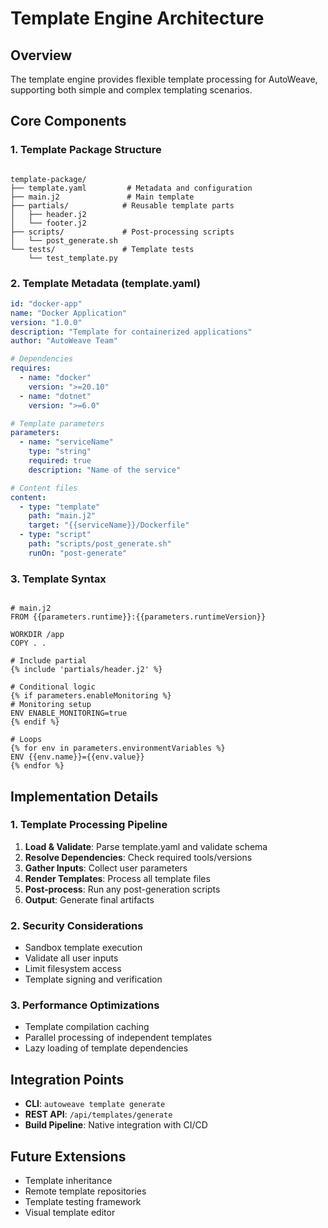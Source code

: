 # Template Engine Architecture

## Overview

The template engine provides flexible template processing for AutoWeave, supporting both simple and
complex templating scenarios.

## Core Components

### 1. Template Package Structure

```text

template-package/
├── template.yaml         # Metadata and configuration
├── main.j2               # Main template
├── partials/            # Reusable template parts
│   ├── header.j2
│   └── footer.j2
├── scripts/             # Post-processing scripts
│   └── post_generate.sh
└── tests/               # Template tests
    └── test_template.py
```

### 2. Template Metadata (template.yaml)

```yaml
id: "docker-app"
name: "Docker Application"
version: "1.0.0"
description: "Template for containerized applications"
author: "AutoWeave Team"

# Dependencies
requires:
  - name: "docker"
    version: ">=20.10"
  - name: "dotnet"
    version: ">=6.0"

# Template parameters
parameters:
  - name: "serviceName"
    type: "string"
    required: true
    description: "Name of the service"

# Content files
content:
  - type: "template"
    path: "main.j2"
    target: "{{serviceName}}/Dockerfile"
  - type: "script"
    path: "scripts/post_generate.sh"
    runOn: "post-generate"
```

### 3. Template Syntax

```jinja

# main.j2
FROM {{parameters.runtime}}:{{parameters.runtimeVersion}}

WORKDIR /app
COPY . .

# Include partial
{% include 'partials/header.j2' %}

# Conditional logic
{% if parameters.enableMonitoring %}
# Monitoring setup
ENV ENABLE_MONITORING=true
{% endif %}

# Loops
{% for env in parameters.environmentVariables %}
ENV {{env.name}}={{env.value}}
{% endfor %}
```

## Implementation Details

### 1. Template Processing Pipeline

1. **Load & Validate**: Parse template.yaml and validate schema
2. **Resolve Dependencies**: Check required tools/versions
3. **Gather Inputs**: Collect user parameters
4. **Render Templates**: Process all template files
5. **Post-process**: Run any post-generation scripts
6. **Output**: Generate final artifacts

### 2. Security Considerations

- Sandbox template execution
- Validate all user inputs
- Limit filesystem access
- Template signing and verification

### 3. Performance Optimizations

- Template compilation caching
- Parallel processing of independent templates
- Lazy loading of template dependencies

## Integration Points

- **CLI**: `autoweave template generate`
- **REST API**: `/api/templates/generate`
- **Build Pipeline**: Native integration with CI/CD

## Future Extensions

- Template inheritance
- Remote template repositories
- Template testing framework
- Visual template editor
